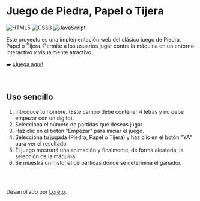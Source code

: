 # Juego de Piedra, Papel o Tijera

![HTML5](https://img.shields.io/badge/html5-%23E34F26.svg?style=for-the-badge&logo=html5&logoColor=white) ![CSS3](https://img.shields.io/badge/css3-%231572B6.svg?style=for-the-badge&logo=css3&logoColor=white) ![JavaScript](https://img.shields.io/badge/javascript-%23323330.svg?style=for-the-badge&logo=javascript&logoColor=%23F7DF1E) 

Este proyecto es una implementación web del clásico juego de Piedra, Papel o Tijera. 
Permite a los usuarios jugar contra la máquina en un entorno interactivo y visualmente atractivo.
<br>

➡️ [¡Juega aquí!](https://loret0g.github.io/piedraPapelTijera/)

<br>

## Uso sencillo

1. Introduce tu nombre. (Este campo debe contener 4 letras y no debe empezar con un dígito).
2. Selecciona el número de partidas que deseas jugar.
3. Haz clic en el botón "Empezar" para iniciar el juego.
4. Selecciona tu jugada (Piedra, Papel o Tijera) y haz clic en el botón "YA" para ver el resultado.
5. El juego mostrará una animación y finalmente, de forma aleatoria, la selección de la máquina.
6. Se muestra un historial de partidas donde se determina el ganador.


<br>

##

Desarrollado por [Loreto](https://github.com/loret0g).
